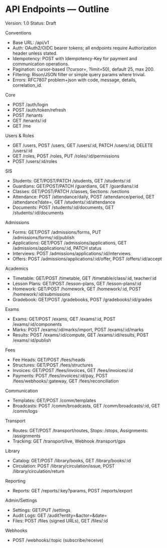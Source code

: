 # API Endpoints — Outline

Version: 1.0
Status: Draft

Conventions
- Base URL: /api/v1
- Auth: OAuth2/OIDC bearer tokens; all endpoints require Authorization header unless stated.
- Idempotency: POST with Idempotency-Key for payment and communication operations.
- Pagination: cursor-based (?cursor=, ?limit=50), default 25, max 200.
- Filtering: Rison/JSON filter or simple query params where trivial.
- Errors: RFC7807 problem+json with code, message, details, correlation_id.

Core
- POST /auth/login
- POST /auth/token/refresh
- POST /tenants
- GET /tenants/:id
- GET /me

Users & Roles
- GET /users, POST /users, GET /users/:id, PATCH /users/:id, DELETE /users/:id
- GET /roles, POST /roles, PUT /roles/:id/permissions
- POST /users/:id/roles

SIS
- Students: GET/POST/PATCH /students, GET /students/:id
- Guardians: GET/POST/PATCH /guardians, GET /guardians/:id
- Classes: GET/POST/PATCH /classes, Sections: /sections
- Attendance: POST /attendance/daily, POST /attendance/period, GET /attendance?date=, GET /students/:id/attendance
- Documents: POST /students/:id/documents, GET /students/:id/documents

Admissions
- Forms: GET/POST /admissions/forms, PUT /admissions/forms/:id/publish
- Applications: GET/POST /admissions/applications, GET /admissions/applications/:id, PATCH status
- Interviews: POST /admissions/applications/:id/interviews
- Offers: POST /admissions/applications/:id/offer, POST /offers/:id/accept

Academics
- Timetable: GET/POST /timetable, GET /timetable/class/:id, teacher/:id
- Lesson Plans: GET/POST /lesson-plans, GET /lesson-plans/:id
- Homework: GET/POST /homework, GET /homework/:id, POST /homework/:id/submissions
- Gradebook: GET/POST /gradebooks, POST /gradebooks/:id/grades

Exams
- Exams: GET/POST /exams, GET /exams/:id, POST /exams/:id/components
- Marks: POST /exams/:id/marks/import, POST /exams/:id/marks
- Results: POST /exams/:id/compute, GET /exams/:id/results, POST /exams/:id/publish

Fees
- Fee Heads: GET/POST /fees/heads
- Structures: GET/POST /fees/structures
- Invoices: GET/POST /fees/invoices, GET /fees/invoices/:id
- Payments: POST /fees/invoices/:id/pay, POST /fees/webhooks/:gateway, GET /fees/reconciliation

Communication
- Templates: GET/POST /comm/templates
- Broadcasts: POST /comm/broadcasts, GET /comm/broadcasts/:id, GET /comm/logs

Transport
- Routes: GET/POST /transport/routes, Stops: /stops, Assignments: /assignments
- Tracking: GET /transport/live, Webhook /transport/gps

Library
- Catalog: GET/POST /library/books, GET /library/books/:id
- Circulation: POST /library/circulation/issue, POST /library/circulation/return

Reporting
- Reports: GET /reports/:key?params, POST /reports/export

Admin/Settings
- Settings: GET/PUT /settings
- Audit Logs: GET /audit?entity=&actor=&date=
- Files: POST /files (signed URLs), GET /files/:id

Webhooks
- POST /webhooks/:topic (subscribe/receive)

